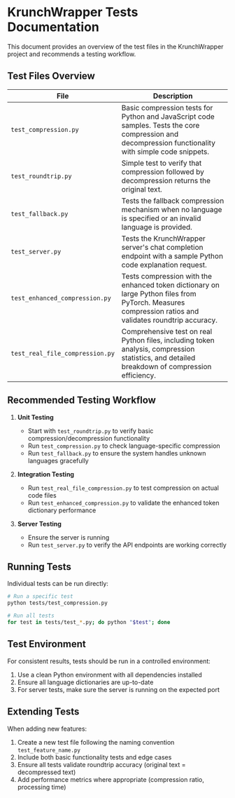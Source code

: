 # KrunchWrapper Tests Documentation

This document provides an overview of the test files in the KrunchWrapper project and recommends a testing workflow.

## Test Files Overview

| File | Description |
|------|-------------|
| `test_compression.py` | Basic compression tests for Python and JavaScript code samples. Tests the core compression and decompression functionality with simple code snippets. |
| `test_roundtrip.py` | Simple test to verify that compression followed by decompression returns the original text. |
| `test_fallback.py` | Tests the fallback compression mechanism when no language is specified or an invalid language is provided. |
| `test_server.py` | Tests the KrunchWrapper server's chat completion endpoint with a sample Python code explanation request. |
| `test_enhanced_compression.py` | Tests compression with the enhanced token dictionary on large Python files from PyTorch. Measures compression ratios and validates roundtrip accuracy. |
| `test_real_file_compression.py` | Comprehensive test on real Python files, including token analysis, compression statistics, and detailed breakdown of compression efficiency. |

## Recommended Testing Workflow

1. **Unit Testing**
   - Start with `test_roundtrip.py` to verify basic compression/decompression functionality
   - Run `test_compression.py` to check language-specific compression
   - Run `test_fallback.py` to ensure the system handles unknown languages gracefully

2. **Integration Testing**
   - Run `test_real_file_compression.py` to test compression on actual code files
   - Run `test_enhanced_compression.py` to validate the enhanced token dictionary performance

3. **Server Testing**
   - Ensure the server is running
   - Run `test_server.py` to verify the API endpoints are working correctly

## Running Tests

Individual tests can be run directly:

```bash
# Run a specific test
python tests/test_compression.py

# Run all tests
for test in tests/test_*.py; do python "$test"; done
```

## Test Environment

For consistent results, tests should be run in a controlled environment:

1. Use a clean Python environment with all dependencies installed
2. Ensure all language dictionaries are up-to-date
3. For server tests, make sure the server is running on the expected port

## Extending Tests

When adding new features:

1. Create a new test file following the naming convention `test_feature_name.py`
2. Include both basic functionality tests and edge cases
3. Ensure all tests validate roundtrip accuracy (original text = decompressed text)
4. Add performance metrics where appropriate (compression ratio, processing time) 